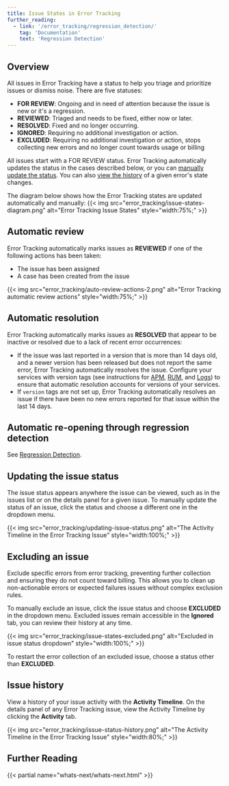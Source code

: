 ```yaml
---
title: Issue States in Error Tracking
further_reading:
  - link: '/error_tracking/regression_detection/'
    tag: 'Documentation'
    text: 'Regression Detection'
---
```


## Overview

All issues in Error Tracking have a status to help you triage and prioritize issues or dismiss noise. There are five statuses:

- **FOR REVIEW**: Ongoing and in need of attention because the issue is new or it's a regression.
- **REVIEWED**: Triaged and needs to be fixed, either now or later.
- **RESOLVED**: Fixed and no longer occurring.
- **IGNORED**: Requiring no additional investigation or action.
- **EXCLUDED**: Requiring no additional investigation or action, stops collecting new errors and no longer count towards usage or billing

All issues start with a FOR REVIEW status. Error Tracking automatically updates the status in the cases described below, or you can [manually update the status](#updating-an-error-status). You can also [view the history](#issue-history) of a given error's state changes.

The diagram below shows how the Error Tracking states are updated automatically and manually:
{{< img src="error_tracking/issue-states-diagram.png" alt="Error Tracking Issue States" style="width:75%;" >}}

## Automatic review

Error Tracking automatically marks issues as **REVIEWED** if one of the following actions has been taken:

- The issue has been assigned
- A case has been created from the issue

{{< img src="error_tracking/auto-review-actions-2.png" alt="Error Tracking automatic review actions" style="width:75%;" >}}

## Automatic resolution

Error Tracking automatically marks issues as **RESOLVED** that appear to be inactive or resolved due to a lack of recent error occurrences:

- If the issue was last reported in a version that is more than 14 days old, and a newer version has been released but does not report the same error, Error Tracking automatically resolves the issue. Configure your services with version tags (see instructions for [APM][1], [RUM][2], and [Logs][3]) to ensure that automatic resolution accounts for versions of your services.
- If `version` tags are not set up, Error Tracking automatically resolves an issue if there have been no new errors reported for that issue within the last 14 days.

## Automatic re-opening through regression detection

See [Regression Detection][4].

## Updating the issue status

The issue status appears anywhere the issue can be viewed, such as in the issues list or on the details panel for a given issue. To manually update the status of an issue, click the status and choose a different one in the dropdown menu.

{{< img src="error_tracking/updating-issue-status.png" alt="The Activity Timeline in the Error Tracking Issue" style="width:100%;" >}}

## Excluding an issue

Exclude specific errors from error tracking, preventing further collection and ensuring they do not count toward billing. This allows you to clean up non-actionable errors or expected failures issues without complex exclusion rules.

To manually exclude an issue, click the issue status and choose **EXCLUDED** in the dropdown menu. Excluded issues remain accessible in the **Ignored** tab, you can review their history at any time.

{{< img src="error_tracking/issue-states-excluded.png" alt="Excluded in issue status dropdown" style="width:100%;" >}}

To restart the error collection of an excluded issue, choose a status other than **EXCLUDED**.


## Issue history
View a history of your issue activity with the **Activity Timeline**. On the details panel of any Error Tracking issue, view the Activity Timeline by clicking the **Activity** tab.

{{< img src="error_tracking/issue-status-history.png" alt="The Activity Timeline in the Error Tracking Issue" style="width:80%;" >}}

## Further Reading

{{< partial name="whats-next/whats-next.html" >}}

[1]: /tracing/services/deployment_tracking
[2]: /real_user_monitoring/guide/setup-rum-deployment-tracking/?tab=npm
[3]: /getting_started/tagging/unified_service_tagging/
[4]: /error_tracking/regression_detection/
